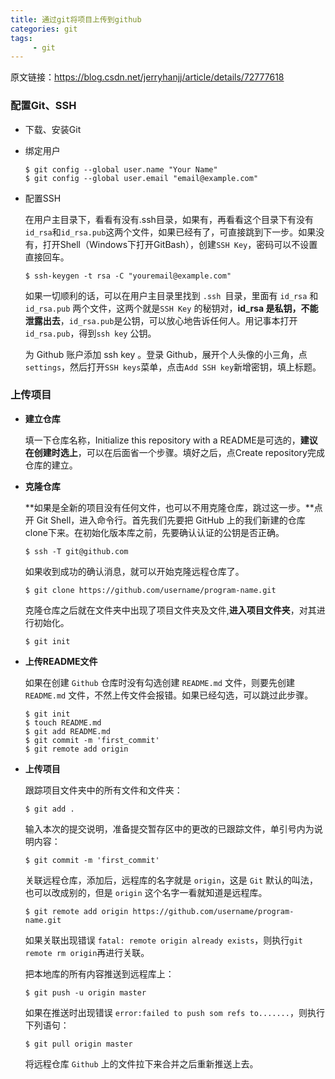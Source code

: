 ```yaml
---
title: 通过git将项目上传到github
categories: git
tags:
     - git
---
```




原文链接：https://blog.csdn.net/jerryhanjj/article/details/72777618

<!-- more -->

### 配置Git、SSH

+ 下载、安装Git

+ 绑定用户

  ```
  $ git config --global user.name "Your Name" 
  $ git config --global user.email "email@example.com"
  ```

+ 配置SSH

  在用户主目录下，看看有没有.ssh目录，如果有，再看看这个目录下有没有`id_rsa`和`id_rsa.pub`这两个文件，如果已经有了，可直接跳到下一步。如果没有，打开Shell（Windows下打开GitBash），创建`SSH Key`，密码可以不设置直接回车。

  ```
  $ ssh-keygen -t rsa -C "youremail@example.com"
  ```

  如果一切顺利的话，可以在用户主目录里找到 `.ssh​ `目录，里面有 `id_rsa` 和`id_rsa.pub` 两个文件，这两个就是`SSH Key` 的秘钥对，**id_rsa 是私钥，不能泄露出去**，`id_rsa.pub`是公钥，可以放心地告诉任何人。用记事本打开 `id_rsa.pub`，得到`ssh key` 公钥。

  为 Github 账户添加 ssh key 。登录 Github，展开个人头像的小三角，点`settings`，然后打开`SSH keys`菜单，点击`Add SSH key`新增密钥，填上标题。

### 上传项目

+ **建立仓库**

  填一下仓库名称，Initialize this repository with a README是可选的，**建议在创建时选上**，可以在后面省一个步骤。填好之后，点Create repository完成仓库的建立。

+ **克隆仓库**

  **如果是全新的项目没有任何文件，也可以不用克隆仓库，跳过这一步。**点开 Git Shell，进入命令行。首先我们先要把 GitHub 上的我们新建的仓库 clone下来。在初始化版本库之前，先要确认认证的公钥是否正确。

  ```
  $ ssh -T git@github.com
  ```

  如果收到成功的确认消息，就可以开始克隆远程仓库了。

  ```
  $ git clone https://github.com/username/program-name.git
  ```

  克隆仓库之后就在文件夹中出现了项目文件夹及文件,**进入项目文件夹**，对其进行初始化。

  ```
  $ git init
  ```

+ **上传README文件**

  如果在创建 `Github` 仓库时没有勾选创建 `README.md` 文件，则要先创建 `README.md` 文件，不然上传文件会报错。如果已经勾选，可以跳过此步骤。

  ```
  $ git init
  $ touch README.md
  $ git add README.md
  $ git commit -m 'first_commit'
  $ git remote add origin 
  ```

+ **上传项目**

  跟踪项目文件夹中的所有文件和文件夹：

  ```
  $ git add . 
  ```

  输入本次的提交说明，准备提交暂存区中的更改的已跟踪文件，单引号内为说明内容：

  ```
  $ git commit -m 'first_commit'
  ```

  关联远程仓库，添加后，远程库的名字就是 `origin`，这是 `Git` 默认的叫法，也可以改成别的，但是 `origin` 这个名字一看就知道是远程库。

  ```
  $ git remote add origin https://github.com/username/program-name.git
  ```

  如果关联出现错误 `fatal: remote origin already exists`，则执行`git remote rm origin`再进行关联。

  把本地库的所有内容推送到远程库上：

  ```
  $ git push -u origin master
  ```

  如果在推送时出现错误 `error:failed to push som refs to.......`，则执行下列语句：

  ```
  $ git pull origin master
  ```

  将远程仓库 `Github` 上的文件拉下来合并之后重新推送上去。